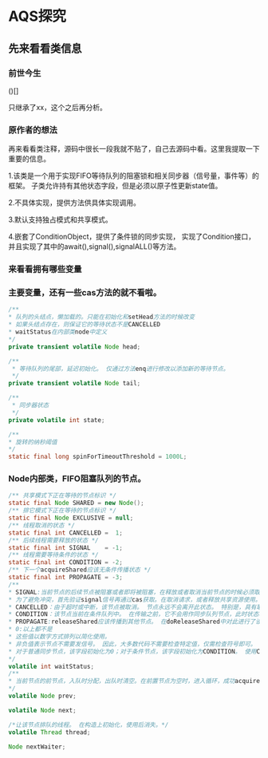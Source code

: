 # AQS探究

## 先来看看类信息

### 前世今生

()[]

只继承了xx，这个之后再分析。

### 原作者的想法

再来看看类注释，源码中很长一段我就不贴了，自己去源码中看。这里我提取一下重要的信息。

1.该类是一个用于实现FIFO等待队列的阻塞锁和相关同步器（信号量，事件等）的框架。
子类允许持有其他状态字段，但是必须以原子性更新state值。

2.不具体实现，提供方法供具体实现调用。

3.默认支持独占模式和共享模式。

4.嵌套了ConditionObject，提供了条件锁的同步实现，
实现了Condition接口，并且实现了其中的await(),signal(),signalALL()等方法。

### 来看看拥有哪些变量

### 主要变量，还有一些cas方法的就不看啦。

```java
/** 
* 队列的头结点，懒加载的。只能在初始化和setHead方法的时候改变
* 如果头结点存在，则保证它的等待状态不是CANCELLED
* waitStatus在内部类node中定义
*/
private transient volatile Node head;

/**
 * 等待队列的尾部，延迟初始化。 仅通过方法enq进行修改以添加新的等待节点。
 */
private transient volatile Node tail;

/**
 * 同步器状态
 */
private volatile int state;

/**
* 旋转的纳秒阈值
*/
static final long spinForTimeoutThreshold = 1000L;
```

### Node内部类，FIFO阻塞队列的节点。
```java
/** 共享模式下正在等待的节点标识 */
static final Node SHARED = new Node();
/** 排它模式下正在等待的节点标识 */
static final Node EXCLUSIVE = null;
/** 线程取消的状态 */
static final int CANCELLED =  1;
/** 后续线程需要释放的状态 */
static final int SIGNAL    = -1;
/** 线程需要等待条件的状态 */
static final int CONDITION = -2;
/** 下一个acquireShared应该无条件传播状态 */
static final int PROPAGATE = -3;
/**
* SIGNAL:当前节点的后续节点被阻塞或者即将被阻塞，在释放或者取消当前节点的时候必须取消它之后的节点的park状态。
* 为了避免冲突，首先验证signal信号再通过cas获取。在取消请求，或者释放共享资源使用。
* CANCELLED：由于超时或中断，该节点被取消。 节点永远不会离开此状态。 特别是，具有取消节点的线程永远不会再次阻塞。
* CONDITION：该节点当前在条件队列中。 在传输之前，它不会用作同步队列节点，此时状态将设置为0。（此值的使用与该字段的其他用途无关，但简化了机制。）
* PROPAGATE:releaseShared应该传播到其他节点。 在doReleaseShared中对此进行了设置（仅适用于头节点），以确保传播继续进行，即使此后进行了其他操作也是如此。
* 0:以上都不是
* 这些值以数字方式排列以简化使用。
* 非负值表示节点不需要发信号。 因此，大多数代码不需要检查特定值，仅需检查符号即可。
* 对于普通同步节点，该字段初始化为0；对于条件节点，该字段初始化为CONDITION。 使用CAS（或在可能的情况下进行无条件的易失性写操作）对其进行修改。
*/
volatile int waitStatus;
/**
* 当前节点的前节点，入队时分配，出队时清空。在前置节点为空时，进入循环，成功acquire后成功头节点。
*/
volatile Node prev;

volatile Node next;

/*让该节点排队的线程。 在构造上初始化，使用后消失。*/
volatile Thread thread;

Node nextWaiter;
```



